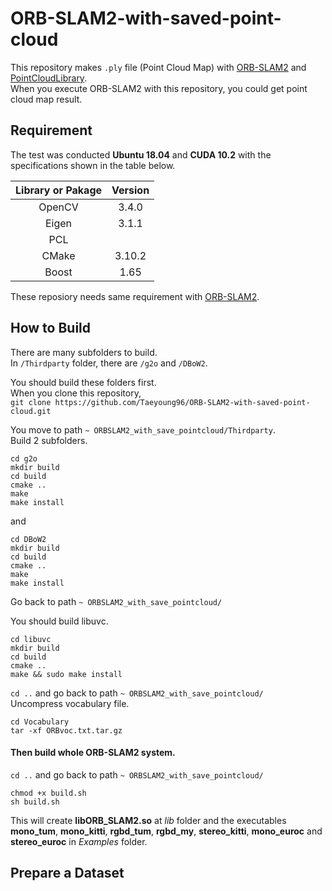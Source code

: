 # ORB-SLAM2-with-saved-point-cloud

This repository makes `.ply` file (Point Cloud Map) with [ORB-SLAM2](https://github.com/raulmur/ORB_SLAM2) and [PointCloudLibrary](https://github.com/PointCloudLibrary/pcl).  
When you execute ORB-SLAM2 with this repository, you could get point cloud map result.  

## Requirement
The test was conducted **Ubuntu 18.04** and **CUDA 10.2** with the specifications shown in the table below.  

|Library or Pakage|Version|  
|:----------: |:----------:|
|OpenCV|3.4.0|
|Eigen|3.1.1|
|PCL||
|CMake|3.10.2|
|Boost|1.65|


These reposiory needs same requirement with [ORB-SLAM2](https://github.com/raulmur/ORB_SLAM2#2-prerequisites).  

## How to Build  

There are many subfolders to build.  
In `/Thirdparty` folder, there are `/g2o` and `/DBoW2`.  

You should build these folders first.  
When you clone this repository,  
`git clone https://github.com/Taeyoung96/ORB-SLAM2-with-saved-point-cloud.git`  

You move to path `~ ORBSLAM2_with_save_pointcloud/Thirdparty`.  
Build 2 subfolders.  

```
cd g2o  
mkdir build
cd build
cmake ..
make
make install
```

and  

```
cd DBoW2
mkdir build
cd build
cmake ..
make
make install
```

Go back to path `~ ORBSLAM2_with_save_pointcloud/`  

You should build libuvc.  

```
cd libuvc
mkdir build
cd build
cmake ..
make && sudo make install
```

`cd ..` and go back to path `~ ORBSLAM2_with_save_pointcloud/`  
Uncompress vocabulary file.  
```
cd Vocabulary
tar -xf ORBvoc.txt.tar.gz
```

#### Then build whole ORB-SLAM2 system.  
`cd ..` and go back to path `~ ORBSLAM2_with_save_pointcloud/`  
```
chmod +x build.sh
sh build.sh
```

This will create **libORB_SLAM2.so**  at *lib* folder and the executables **mono_tum**, **mono_kitti**, **rgbd_tum**, **rgbd_my**, **stereo_kitti**, **mono_euroc** and **stereo_euroc** in *Examples* folder.  


## Prepare a Dataset












